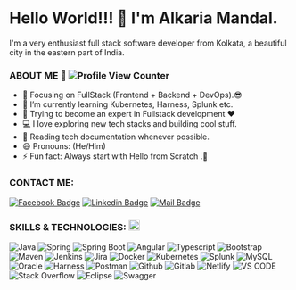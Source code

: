 # Hello World!!! 👋  I'm Alkaria Mandal. 
 
I'm a very enthusiast full stack software developer from Kolkata, a beautiful city in the eastern part of India.


### ABOUT ME 🙋‍  ![Profile View Counter](https://komarev.com/ghpvc/?username=alkaria999&color=brightgreen)
- 🔭 Focusing on FullStack (Frontend + Backend + DevOps).😎
- 🌱 I’m currently learning Kubernetes, Harness, Splunk etc.
- 💬 Trying to become an expert in Fullstack development ❤
- 💻 I love exploring new tech stacks and building cool stuff.
- 📰 Reading tech documentation whenever possible.
- 😄 Pronouns: (He/Him)
- ⚡ Fun fact: Always start with Hello from Scratch .🤣

### CONTACT ME:

[![Facebook Badge](https://img.shields.io/badge/Facebook-1877F2?style=for-the-badge&logo=facebook&logoColor=white)](https://www.facebook.com/profile.php?id=100087281281029)
[![Linkedin Badge](https://img.shields.io/badge/LinkedIn-0077B5?style=for-the-badge&logo=linkedin&logoColor=white)](https://www.linkedin.com/in/alkaria-mandal/) 
[![Mail Badge](https://img.shields.io/badge/Gmail-D14836?style=for-the-badge&logo=gmail&logoColor=white)](mailto:alkaria.mca40@gmail.com)

### SKILLS & TECHNOLOGIES: <img src = "https://media2.giphy.com/media/QssGEmpkyEOhBCb7e1/giphy.gif?cid=ecf05e47a0n3gi1bfqntqmob8g9aid1oyj2wr3ds3mg700bl&rid=giphy.gif" width = 20px>
<span><img alt="Java" src="https://img.shields.io/badge/Java-ED8B00?style=for-the-badge&logo=openjdk&logoColor=white" ></span>
<span><img alt="Spring" src="https://img.shields.io/badge/Spring-6DB33F?style=for-the-badge&logo=spring&logoColor=white"></span>
<span><img alt="Spring Boot" src="https://img.shields.io/badge/Spring_Boot-6DB33F?style=for-the-badge&logo=spring-boot&logoColor=white"></span>
<span><img alt="Angular" src="https://img.shields.io/badge/Angular-DD0031?style=for-the-badge&logo=angular&logoColor=white"></span>
<span><img alt="Typescript" src="https://img.shields.io/badge/TypeScript-007ACC?style=for-the-badge&logo=typescript&logoColor=white"></span>
<span><img alt="Bootstrap" src="https://img.shields.io/badge/Bootstrap-563D7C?style=for-the-badge&logo=bootstrap&logoColor=white"></span>
<span><img alt="Maven" src="https://img.shields.io/badge/apache_maven-C71A36?style=for-the-badge&logo=apachemaven&logoColor=white"></span>
<span><img alt="Jenkins" src="https://img.shields.io/badge/Jenkins-49728B?style=for-the-badge&logo=jenkins&logoColor=white"></span>
<span><img alt="Jira" src="https://img.shields.io/badge/Jira-0052CC?style=for-the-badge&logo=Jira&logoColor=white"></span>
<span><img alt="Docker" src="https://img.shields.io/badge/Docker-0CC1F3?style=for-the-badge&logo=docker&logoColor=white"></span>
<span><img alt="Kubernetes" src="https://img.shields.io/badge/Kubernetes-3069DE?style=for-the-badge&logo=kubernetes&logoColor=white"></span>
<span><img alt="Splunk" src="https://img.shields.io/badge/Splunk-000000?style=for-the-badge&logo=Splunk&logoColor=white"></span>
<span><img alt="MySQL" src="https://img.shields.io/badge/MySQL-005C84?style=for-the-badge&logo=mysql&logoColor=white"></span>
<span><img alt="Oracle" src="https://img.shields.io/badge/Oracle-F80000?style=for-the-badge&logo=Oracle&logoColor=white"></span>
<span><img alt="Harness" src="https://img.shields.io/badge/Harness-DD0031?style=for-the-badge&logo=harness&logoColor=white"></span>
<span><img alt="Postman" src="https://img.shields.io/badge/Postman-FF6C37?style=for-the-badge&logo=Postman&logoColor=white"></span>
<span><img alt="Github" src="https://img.shields.io/badge/GitHub-100000?style=for-the-badge&logo=github&logoColor=white"></span>
<span><img alt="Gitlab" src="https://img.shields.io/badge/GitLab-330F63?style=for-the-badge&logo=gitlab&logoColor=white"></span>
<span><img alt="Netlify" src="https://img.shields.io/badge/Netlify-00C7B7?style=for-the-badge&logo=netlify&logoColor=white"></span>
<span><img alt="VS CODE" src="https://img.shields.io/badge/VisualStudio-2C2B30?style=for-the-badge&logo=VisualStudioCode&logoColor=007ACC"></span>
<span><img alt="Stack Overflow" src="https://img.shields.io/badge/Stack_Overflow-FE7A16?style=for-the-badge&logo=stack-overflow&logoColor=white"></span>
<span><img alt="Eclipse" src="https://img.shields.io/badge/Eclipse-2C2255?style=for-the-badge&logo=eclipse&logoColor=white"></span>
<span><img alt="Swagger" src="https://img.shields.io/badge/Swagger-85EA2D?style=for-the-badge&logo=Swagger&logoColor=white"></span>
